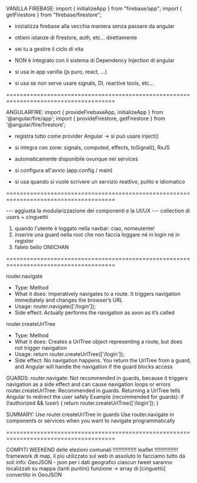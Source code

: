 VANILLA FIREBASE:
import { initializeApp } from "firebase/app";
import { getFirestore } from "firebase/firestore";

- inizializza firebase alla vecchia maniera senza passare da angular
- ottieni istanze di firestore, auth, etc... direttamente
- sei tu a gestire il ciclo di vita

- NON è integrato con il sistema di Dependency Injection di angular

- si usa in app vanilla (js puro, react, ...)
- si usa se non serve usare signals, DI, reactive tools, etc...

======================================================================================

ANGULARFIRE:
import { provideFirebaseApp, initializeApp } from '@angular/fire/app';
import { provideFirestore, getFirestore } from '@angular/fire/firestore';

- registra tutto come provider Angular -> si può usare inject()
- si integra con zone: signals, computed, effects, toSignal(), RxJS
- automaticamente disponibile ovunque nei services

- si configura all'avvio (app.config / main)

- si usa quando si vuole scrivere un servizio reattivo, pulito e idiomatico

======================================================================================

--- aggiusta la modularizzazione dei componenti e la UI/UX
--- collection di users + cinguettii

1) quando l'utente è loggato nella navbar: ciao, nomeutente!
2) inserire una guard nella root che non faccia loggare né in login né in register
3) fatelo bello ONIICHAN

======================================================================================

router.navigate
- Type: Method
- What it does: Imperatively navigates to a route. It triggers navigation immediately and changes the browser’s URL
- Usage: router.navigate(['/login']);
- Side effect: Actually performs the navigation as soon as it’s called

router.createUrlTree
- Type: Method
- What it does: Creates a UrlTree object representing a route, but does not trigger navigation
- Usage: return router.createUrlTree(['/login']);
- Side effect: No navigation happens. You return the UrlTree from a guard, and Angular will handle the navigation if the guard blocks access

GUARDS:
router.navigate: Not recommended in guards, because it triggers navigation as a side effect and can cause navigation loops or errors
router.createUrlTree: Recommended in guards. Returning a UrlTree tells Angular to redirect the user safely
Example (recommended for guards):
if (!authorized && !user) {
  return router.createUrlTree(['/login']);
}

SUMMARY:
Use router.createUrlTree in guards
Use router.navigate in components or services when you want to navigate programmatically

======================================================================================

COMPITI WEEKEND delle elezioni comunali
!!!!!!!!!!!!!!!! leaflet !!!!!!!!!!!!!!!!
framework di map, il più utilizzato sul web in assoluto
lo facciamo tutto da soli
info: GeoJSON - json per i dati geografici
ciascun tweet saranno localizzati su mappa (tanti puntini)
funzione -> array di [cinguettii] convertito in GeoJSON

